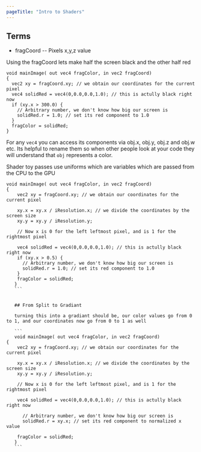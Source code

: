```yaml
---
pageTitle: "Intro to Shaders"
---
```



## Terms
- fragCoord -- Pixels x,y,z value

Using the fragCoord lets make half the screen black
and the other half red
```
void mainImage( out vec4 fragColor, in vec2 fragCoord)
{
  vec2 xy = fragCoord.xy; // we obtain our coordinates for the current pixel
  vec4 solidRed = vec4(0,0.0,0.0,1.0); // this is actully black right now
  if (xy.x > 300.0) {
    // Arbitrary number, we don't know how big our screen is
    solidRed.r = 1.0; // set its red component to 1.0
  }
  fragColor = solidRed;
}
```

For any `vec4` you can access its components via obj.x, obj.y, obj.z and obj.w etc.
Its helpful to rename them so when other people look at your code they will understand that `obj` represents a color.



Shader toy passes use uniforms which are variables which are passed from the CPU to the GPU
````
void mainImage( out vec4 fragColor, in vec2 fragCoord)
{
    vec2 xy = fragCoord.xy; // we obtain our coordinates for the current pixel

    xy.x = xy.x / iResolution.x; // we divide the coordinates by the screen size
    xy.y = xy.y / iResolution.y;

    // Now x is 0 for the left leftmost pixel, and is 1 for the rightmost pixel

    vec4 solidRed = vec4(0,0.0,0.0,1.0); // this is actully black right now
    if (xy.x > 0.5) {
      // Arbitrary number, we don't know how big our screen is
      solidRed.r = 1.0; // set its red component to 1.0
    }
    fragColor = solidRed;
   }
   ```


   ## From Split to Gradiant

   turning this into a gradiant should be, our color values go from 0 to 1, and our coordinates now go from 0 to 1 as well

   ```
   void mainImage( out vec4 fragColor, in vec2 fragCoord)
{
    vec2 xy = fragCoord.xy; // we obtain our coordinates for the current pixel

    xy.x = xy.x / iResolution.x; // we divide the coordinates by the screen size
    xy.y = xy.y / iResolution.y;

    // Now x is 0 for the left leftmost pixel, and is 1 for the rightmost pixel

    vec4 solidRed = vec4(0,0.0,0.0,1.0); // this is actully black right now

      // Arbitrary number, we don't know how big our screen is
      solidRed.r = xy.x; // set its red component to normalized x value

    fragColor = solidRed;
   }
   ```
